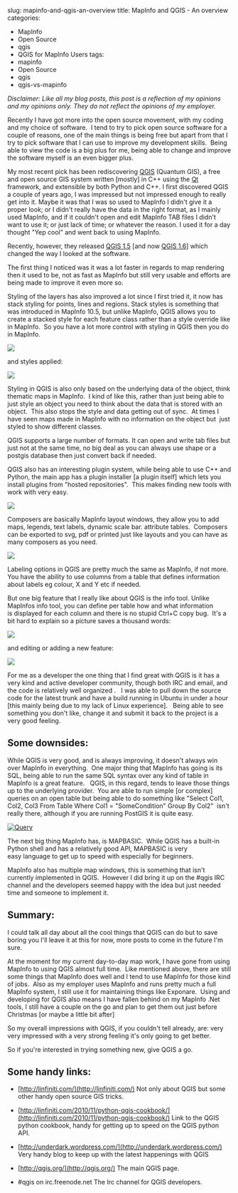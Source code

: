 slug: mapinfo-and-qgis-an-overview
title: MapInfo and QGIS - An overview
categories:
- MapInfo
- Open Source
- qgis
- QGIS for MapInfo Users
tags:
- mapinfo
- Open Source
- qgis
- qgis-vs-mapinfo

_Disclaimer: Like all my blog posts, this post is a reflection of my opinions and my opinions only. They do not reflect the opinions of my employer._

Recently I have got more into the open source movement, with my coding and my choice of software.  I tend to try to pick open source software for a couple of reasons, one of the main things is being free but apart from that I try to pick software that I can use to improve my development skills.  Being able to view the code is a big plus for me, being able to change and improve the software myself is an even bigger plus.

My most recent pick has been rediscovering [QGIS](www.qgis.org) (Quantum GIS), a free and open source GIS system written [mostly] in C++ using the [Qt](http://qt.nokia.com/products/) framework, and extensible by both Python and C++. I first discovered QGIS a couple of years ago, I was impressed but not impressed enough to really get into it. Maybe it was that I was so used to MapInfo I didn't give it a proper look; or I didn't really have the data in the right format, as I mainly used MapInfo, and if it couldn't open and edit MapInfo TAB files I didn't want to use it; or just lack of time; or whatever the reason. I used it for a day thought "Yep cool" and went back to using MapInfo.

Recently, however, they released [QGIS 1.5](http://www.qgis.org/en/component/content/article/108.html) [and now [QGIS 1.6](http://linfiniti.com/2010/11/qgis-1-6-copiapo-is-released/)] which changed the way I looked at the software.

The first thing I noticed was it was a lot faster in regards to map rendering then it used to be, not as fast as MapInfo but still very usable and efforts are being made to improve it even more so.

Styling of the layers has also improved a lot since I first tried it, it now has stack styling for points, lines and regions. Stack styles is something that was introduced in MapInfo 10.5, but unlike MapInfo, QGIS allows you to create a stacked style for each feature class rather than a style override like in MapInfo.  So you have a lot more control with styling in QGIS then you do in MapInfo.

[![](http://woostuff.files.wordpress.com/2010/12/styling.png)](http://woostuff.files.wordpress.com/2010/12/styling.png)

and styles applied:

[![](http://woostuff.files.wordpress.com/2010/12/styles.png)](http://woostuff.files.wordpress.com/2010/12/styles.png)

Styling in QGIS is also only based on the underlying data of the object, think thematic maps in MapInfo.  I kind of like this, rather than just being able to just style an object you need to think about the data that is stored with an object.  This also stops the style and data getting out of sync.  At times I have seen maps made in MapInfo with no information on the object but  just styled to show different classes.

QGIS supports a large number of formats. It can open and write tab files but just not at the same time, no big deal as you can always use shape or a postgis database then just convert back if needed.

QGIS also has an interesting plugin system, while being able to use C++ and Python, the main app has a plugin installer [a plugin itself] which lets you install plugins from "hosted repositories".  This makes finding new tools with work with very easy.

[![](http://woostuff.files.wordpress.com/2010/12/plugins.png)](http://woostuff.files.wordpress.com/2010/12/plugins.png)

Composers are basically MapInfo layout windows, they allow you to add maps, legends, text labels, dynamic scale bar. attribute tables.  Composers can be exported to svg, pdf or printed just like layouts and you can have as many composers as you need.

[![](http://woostuff.files.wordpress.com/2010/12/plugins1.png)](http://woostuff.files.wordpress.com/2010/12/plugins1.png)

Labeling options in QGIS are pretty much the same as MapInfo, if not more. You have the ability to use columns from a table that defines information about labels eg colour, X and Y etc if needed.

But one big feature that I really like about QGIS is the info tool. Unlike MapInfos info tool, you can define per table how and what information is displayed for each column and there is no stupid Ctrl+C copy bug.  It's a bit hard to explain so a picture saves a thousand words:

[![](http://woostuff.files.wordpress.com/2010/12/attribute.png)](http://woostuff.files.wordpress.com/2010/12/attribute.png)

and editing or adding a new feature:

[![](http://woostuff.files.wordpress.com/2010/12/editing.png)](http://woostuff.files.wordpress.com/2010/12/editing.png)

For me as a developer the one thing that I find great with QGIS is it has a very kind and active developer community, though both IRC and email, and the code is relatively well organized .   I was able to pull down the source code for the latest trunk and have a build running in Ubuntu in under a hour [this mainly being due to my lack of Linux experience].   Being able to see something you don't like, change it and submit it back to the project is a very good feeling.


## Some downsides:


While QGIS is very good, and is always improving, it doesn't always win over MapInfo in everything.  One major thing that MapInfo has going is its SQL, being able to run the same SQL syntax over any kind of table in MapInfo is a great feature.   QGIS, in this regard, tends to leave those things up to the underlying provider.  You are able to run simple [or complex] queries on an open table but being able to do something like "Select Col1, Col2, Col3 From Table Where Col1 = "SomeCondition" Group By Col2"  isn't really there, although if you are running PostGIS it is quite easy.

[![Query](http://woostuff.files.wordpress.com/2010/12/q.png)](http://woostuff.files.wordpress.com/2010/12/q.png)

The next big thing MapInfo has, is MAPBASIC.  While QGIS has a built-in Python shell and has a relatively good API, MAPBASIC is very easy language to get up to speed with especially for beginners.

MapInfo also has multiple map windows, this is something that isn't currently implemented in QGIS.  However I did bring it up on the #qgis IRC channel and the developers seemed happy with the idea but just needed time and someone to implement it.


## Summary:


I could talk all day about all the cool things that QGIS can do but to save boring you I'll leave it at this for now, more posts to come in the future I'm sure.

At the moment for my current day-to-day map work, I have gone from using MapInfo to using QGIS almost full time.  Like mentioned above, there are still some things that MapInfo does well and I tend to use MapInfo for those kind of jobs.  Also as my employer uses MapInfo and runs pretty much a full MapInfo system, I still use it for maintaining things like Exponare.  Using and developing for QGIS also means I have fallen behind on my MapInfo .Net tools, I still have a couple on the go and plan to get them out just before Christmas [or maybe a little bit after]

So my overall impressions with QGIS, if you couldn't tell already, are: very very impressed with a very strong feeling it's only going to get better.

So if you're interested in trying something new, give QGIS a go.


## Some handy links:





	
  * [http://linfiniti.com/](http://linfiniti.com/) Not only about QGIS but some other handy open source GIS tricks.

	
  * [http://linfiniti.com/2010/11/python-qgis-cookbook/](http://linfiniti.com/2010/11/python-qgis-cookbook/) Link to the QGIS python cookbook, handy for getting up to speed on the QGIS python API.

	
  * [http://underdark.wordpress.com/](http://underdark.wordpress.com/) Very handy blog to keep up with the latest happenings with QGIS

	
  * [http://qgis.org/](http://qgis.org/) The main QGIS page.

	
  * #qgis on irc.freenode.net The Irc channel for QGIS developers.


